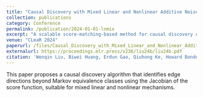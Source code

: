 ```yaml
---
title: "Causal Discovery with Mixed Linear and Nonlinear Additive Noise Models: A Scalable Approach"
collection: publications
category: Conference
permalink: /publication/2024-01-01-lnmix
excerpt: "A scalable score-matching-based method for causal discovery under mixed linear and nonlinear additive noise models."
venue: "CLeaR 2024"
paperurl: /files/Causal_Discovery_with_Mixed_Linear_and_Nonlinear_Additive_Noise_Models__A_Scalable_Approach.pdf
externalurl: https://proceedings.mlr.press/v236/liu24b/liu24b.pdf
citation: 'Wenqin Liu, Biwei Huang, Erdun Gao, Qiuhong Ke, Howard Bondell, Mingming Gong. "Causal Discovery with Mixed Linear and Nonlinear Additive Noise Models: A Scalable Approach." <i>CLeaR 2024</i>.'
---
```

This paper proposes a causal discovery algorithm that identifies edge directions beyond Markov equivalence classes using the Jacobian of the score function, suitable for mixed linear and nonlinear mechanisms.
